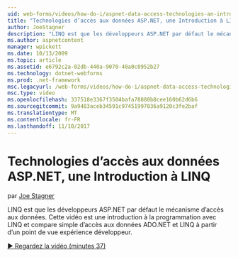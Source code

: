 ```yaml
---
uid: web-forms/videos/how-do-i/aspnet-data-access-technologies-an-introduction-to-linq
title: "Technologies d’accès aux données ASP.NET, une Introduction à LINQ | Documents Microsoft"
author: JoeStagner
description: "LINQ est que les développeurs ASP.NET par défaut le mécanisme d’accès aux données. Cette vidéo est une introduction à la programmation avec LINQ et compare les données simple accès betwee..."
ms.author: aspnetcontent
manager: wpickett
ms.date: 10/13/2009
ms.topic: article
ms.assetid: e6792c2a-02db-440a-9070-40a0c0952b27
ms.technology: dotnet-webforms
ms.prod: .net-framework
msc.legacyurl: /web-forms/videos/how-do-i/aspnet-data-access-technologies-an-introduction-to-linq
msc.type: video
ms.openlocfilehash: 337518e3367f3504bafa78880b8cee160b62d6b6
ms.sourcegitcommit: 9a9483aceb34591c97451997036a9120c3fe2baf
ms.translationtype: MT
ms.contentlocale: fr-FR
ms.lasthandoff: 11/10/2017
---
```

<a name="aspnet-data-access-technologies-an-introduction-to-linq"></a>Technologies d’accès aux données ASP.NET, une Introduction à LINQ
====================
par [Joe Stagner](https://github.com/JoeStagner)

LINQ est que les développeurs ASP.NET par défaut le mécanisme d’accès aux données. Cette vidéo est une introduction à la programmation avec LINQ et compare simple d’accès aux données ADO.NET et LINQ à partir d’un point de vue expérience développeur.

[&#9654; Regardez la vidéo (minutes 37)](https://channel9.msdn.com/Blogs/ASP-NET-Site-Videos/aspnet-data-access-technologies-an-introduction-to-linq)
